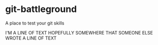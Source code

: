 # git-battleground
A place to test your git skills

I'M A LINE OF TEXT HOPEFULLY SOMEWHERE THAT SOMEONE ELSE WROTE A LINE OF TEXT
